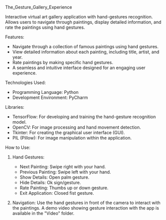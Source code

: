 The_Gesture_Gallery_Experience

Interactive virtual art gallery application with hand-gestures recognition. Allows users to navigate through paintings, display detailed information, and rate the paintings using hand gestures.

Features:
- Navigate through a collection of famous paintings using hand gestures.
- View detailed information about each painting, including title, artist, and year.
- Rate paintings by making specific hand gestures.
- A seamless and intuitive interface designed for an engaging user experience.

 Technologies Used:
- Programming Language: Python  
- Development Environment: PyCharm  

Libraries:
- TensorFlow: For developing and training the hand-gesture recognition model.
- OpenCV: For image processing and hand movement detection.
- Tkinter: For creating the graphical user interface (GUI).
- PIL (Pillow): For image manipulation within the application.


How to Use:

1. Hand Gestures:
   - Next Painting: Swipe right with your hand.
   - Previous Painting: Swipe left with your hand.
   - Show Details: Open palm gesture.
   - Hide Details: Ok sign/gesture.
   - Rate Painting: Thumbs up or down gesture.
   - Exit Application: Closed fist gesture.

2. Navigation:
   Use the hand gestures in front of the camera to interact with the paintings. A demo video showing gesture interaction with the app is available in the "Video" folder.

